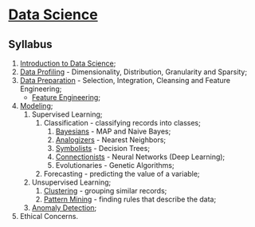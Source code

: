 # [Data Science](https://fenix.tecnico.ulisboa.pt/disciplinas/CDadosi2/2023-2024/1-semestre)

## Syllabus

1. [Introduction to Data Science](./01-introduction-to-data-science.md);
2. [Data Profiling](./02-data-profiling.md) - Dimensionality, Distribution, Granularity and Sparsity;
3. [Data Preparation](./03-data-preparation.md) - Selection, Integration, Cleansing and Feature Engineering;
   *  [Feature Engineering](./03.1-feature-engineering.md);
4. [Modeling](./04-modeling.md);
   1. Supervised Learning;
      1. Classification - classifying records into classes;
         1. [Bayesians](./04.1.1-bayesians.md) - MAP and Naive Bayes;
         2. [Analogizers](./04.1.2-analogizers.md) - Nearest Neighbors;
         3. [Symbolists](./04.1.3-symbolists.md) - Decision Trees;
         4. [Connectionists](./04.1.4-connectionists.md) - Neural Networks (Deep Learning);
         5. Evolutionaries - Genetic Algorithms;
      2. Forecasting - predicting the value of a variable;
   2. Unsupervised Learning;
      1. [Clustering](./04.2.1-clustering.md) - grouping similar records;
      2. [Pattern Mining](./04.2.2-pattern-mining.md) - finding rules that describe the data;
   3. [Anomaly Detection](./04.3-anomaly-detection.md);
5. Ethical Concerns.
